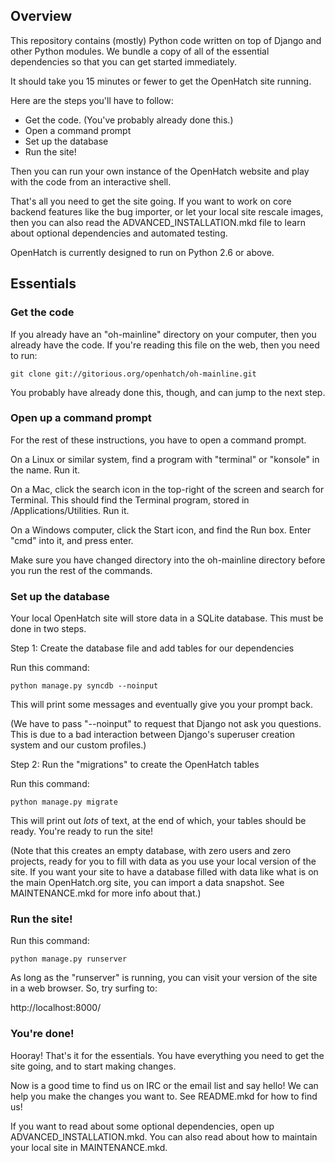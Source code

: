 ## Overview

This repository contains (mostly) Python code written on top of Django
and other Python modules. We bundle a copy of all of the essential
dependencies so that you can get started immediately.

It should take you 15 minutes or fewer to get the OpenHatch site running.

Here are the steps you'll have to follow:

* Get the code. (You've probably already done this.)
* Open a command prompt
* Set up the database
* Run the site!

Then you can run your own instance of the OpenHatch website and play
with the code from an interactive shell.

That's all you need to get the site going. If you want to work on core
backend features like the bug importer, or let your local site rescale
images, then you can also read the ADVANCED_INSTALLATION.mkd file to
learn about optional dependencies and automated testing.

OpenHatch is currently designed to run on Python 2.6 or above.

## Essentials

### Get the code ###

If you already have an "oh-mainline" directory on your computer, then
you already have the code. If you're reading this file on the web,
then you need to run:

    git clone git://gitorious.org/openhatch/oh-mainline.git

You probably have already done this, though, and can jump to the next
step.

### Open up a command prompt ###

For the rest of these instructions, you have to open a command prompt.

On a Linux or similar system, find a program with "terminal" or
"konsole" in the name. Run it.

On a Mac, click the search icon in the top-right of the screen and
search for Terminal. This should find the Terminal program, stored in
/Applications/Utilities. Run it.

On a Windows computer, click the Start icon, and find the Run
box. Enter "cmd" into it, and press enter.

Make sure you have changed directory into the oh-mainline directory
before you run the rest of the commands.

### Set up the database ###

Your local OpenHatch site will store data in a SQLite database. This
must be done in two steps.

Step 1: Create the database file and add tables for our dependencies

Run this command:

    python manage.py syncdb --noinput

This will print some messages and eventually give you your prompt
back.

(We have to pass "--noinput" to request that Django not ask you
questions. This is due to a bad interaction between Django's superuser
creation system and our custom profiles.)

Step 2: Run the "migrations" to create the OpenHatch tables

Run this command:

    python manage.py migrate

This will print out *lots* of text, at the end of which, your tables
should be ready. You're ready to run the site!

(Note that this creates an empty database, with zero users and zero
projects, ready for you to fill with data as you use your local
version of the site. If you want your site to have a database filled
with data like what is on the main OpenHatch.org site, you can import
a data snapshot. See MAINTENANCE.mkd for more info about that.)

### Run the site! ###

Run this command:

    python manage.py runserver

As long as the "runserver" is running, you can visit your version of
the site in a web browser. So, try surfing to:

http://localhost:8000/

### You're done!

Hooray! That's it for the essentials. You have everything you need to
get the site going, and to start making changes.

Now is a good time to find us on IRC or the email list and say hello!
We can help you make the changes you want to. See README.mkd for how
to find us!

If you want to read about some optional dependencies, open up
ADVANCED_INSTALLATION.mkd. You can also read about how to maintain
your local site in MAINTENANCE.mkd.
